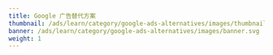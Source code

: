 ```yaml
---
title: Google 广告替代方案
thumbnail: /ads/learn/category/google-ads-alternatives/images/thumbnail.svg
banner: /ads/learn/category/google-ads-alternatives/images/banner.svg
weight: 1
---
```

